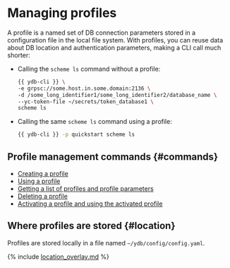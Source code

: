 # Managing profiles

A profile is a named set of DB connection parameters stored in a configuration file in the local file system. With profiles, you can reuse data about DB location and authentication parameters, making a CLI call much shorter:

- Calling the `scheme ls` command without a profile:
   ```bash
   {{ ydb-cli }} \
   -e grpsc://some.host.in.some.domain:2136 \
   -d /some_long_identifier1/some_long_identifier2/database_name \
   --yc-token-file ~/secrets/token_database1 \
   scheme ls
   ```

- Calling the same `scheme ls` command using a profile:
   ```bash
   {{ ydb-cli }} -p quickstart scheme ls
   ```

## Profile management commands {#commands}

- [Creating a profile](../create.md)
- [Using a profile](../use.md)
- [Getting a list of profiles and profile parameters](../list-and-get.md)
- [Deleting a profile](../delete.md)
- [Activating a profile and using the activated profile](../activate.md)

## Where profiles are stored {#location}

Profiles are stored locally in a file named `~/ydb/config/config.yaml`.

{% include [location_overlay.md](location_overlay.md) %}
